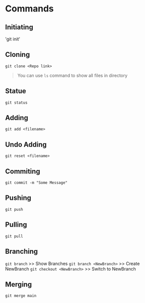 # Commands

## Initiating
'git init'

## Cloning 
`git clone <Repo link>`

> You can use `ls` command to show all files in directory

## Statue
`git status`

## Adding
`git add <filename>`

## Undo Adding
`git reset <filename>`

## Commiting
`git commit -m "Some Message"`

## Pushing
`git push`

## Pulling
`git pull`

## Branching
`git branch`                >> Show Branches
`git branch <NewBranch>`    >> Create NewBranch
`git checkout <NewBranch>`  >> Switch to NewBranch

## Merging
`git merge main`

